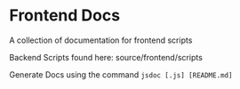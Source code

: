 # Frontend Docs

A collection of documentation for frontend scripts

Backend Scripts found here: source/frontend/scripts

Generate Docs using the command `jsdoc [.js] [README.md]`